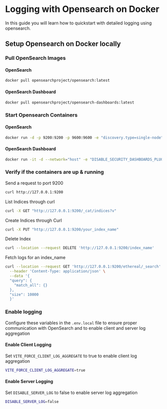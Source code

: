 # Logging with Opensearch on Docker

In this guide you will learn how to quickstart with detailed logging using opensearch.

## Setup Opensearch on Docker locally
### Pull OpenSearch Images 
#### OpenSearch
```bash
docker pull opensearchproject/opensearch:latest
```

#### OpenSearch Dashboard
```bash
docker pull opensearchproject/opensearch-dashboards:latest
```

### Start Opensearch Containers
#### OpenSearch
```bash
docker run -d -p 9200:9200 -p 9600:9600 -e "discovery.type=single-node" -e "plugins.security.disabled=true" opensearchproject/opensearch:latest 
```

#### OpenSearch Dashboard
```bash
docker run -it -d --network="host" -e "DISABLE_SECURITY_DASHBOARDS_PLUGIN=true" opensearchproject/opensearch-dashboards:latest
```

### Verify if the containers are up & running
Send a request to port 9200
```bash
curl http://127.0.0.1:9200
```
List Indices through curl 
```bash
curl -X GET "http://127.0.0.1:9200/_cat/indices?v"
```
Create Indices through Curl 
```bash
curl -X PUT "http://127.0.0.1:9200/your_index_name"
```
Delete Index 
```bash
curl --location --request DELETE 'http://127.0.0.1:9200/index_name'
```
Fetch logs for an index_name
```bash
curl --location --request GET 'http://127.0.0.1:9200/ethereal/_search' \
  --header 'Content-Type: application/json' \
  --data '{
  "query": {
    "match_all": {}
  },
  "size": 10000
  }'
```
  
### Enable logging
Configure these variables in the `.env.local` file to ensure proper communication with OpenSearch and to enable client and server log aggregation
#### Enable Client Logging
Set `VITE_FORCE_CLIENT_LOG_AGGREGATE` to true to enable client log aggregation
```bash
VITE_FORCE_CLIENT_LOG_AGGREGATE=true
```

#### Enable Server Logging
Set `DISABLE_SERVER_LOG` to false to enable server log aggregation  
```bash
DISABLE_SERVER_LOG=false
```
